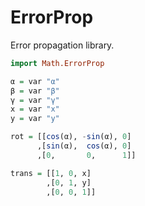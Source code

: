 ErrorProp
=========

Error propagation library.

```haskell
import Math.ErrorProp

α = var "α"
β = var "β"
γ = var "γ"
x = var "x"
y = var "y"

rot = [[cos(α), -sin(α), 0]
      ,[sin(α),  cos(α), 0]
      ,[0,       0,      1]]

trans = [[1, 0, x]
        ,[0, 1, y]
        ,[0, 0, 1]]


```

